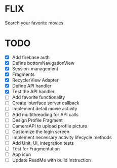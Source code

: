 # FLIX

Search your favorite movies

# TODO

- [x] Add firebase auth
- [x] Define bottomNavigationView
- [x] Session-management
- [x] Fragments
- [x] RecyclerView Adapter
- [x] Define API handler
- [x] Test the API handler
- [ ] Add favorite functionality
- [ ] Create interface server callback
- [ ] Implement detail movie activity
- [ ] Add multithreading for API calls
- [ ] Design Profile Fragment
- [ ] CameraAPI to upload profile picture
- [ ] Customize the login screen
- [ ] Implement necessary activity lifecycle methods
- [ ] Add Unit, UI, integration tests
- [ ] Test for Fragmentation
- [ ] App icon
- [ ] Update ReadMe with build instruction
